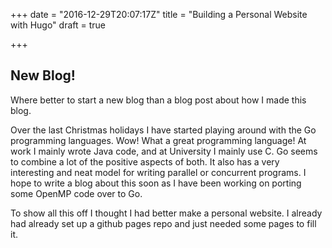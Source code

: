 +++
date = "2016-12-29T20:07:17Z"
title = "Building a Personal Website with Hugo"
draft = true

+++

## New Blog!

Where better to start a new blog than a blog post about how I made this blog.

Over the last Christmas holidays I have started playing around with the Go programming languages. Wow! What a great
programming language! At work I mainly wrote Java code, and at University I mainly use C. Go seems to combine a lot of
the positive aspects of both. It also has a very interesting and neat model for writing parallel or concurrent programs.
I hope to write a blog about this soon as I have been working on porting some OpenMP code over to Go. 

To show all this off I thought I had better make a personal website. I already had already set up a github pages repo
and just needed some pages to fill it. 

